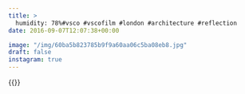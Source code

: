 ```yaml
---
title: >
  humidity: 78%#vsco #vscofilm #london #architecture #reflection
date: 2016-09-07T12:07:38+00:00

image: "/img/60ba5b823785b9f9a60aa06c5ba08eb8.jpg"
draft: false
instagram: true
---
```


{{<photo src="/img/60ba5b823785b9f9a60aa06c5ba08eb8.jpg">}}
